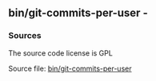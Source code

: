 ## bin/git-commits-per-user -


### Sources
<a href="#sources"></a>
<!-- dev.mdmark  mdmark:MDSECTION  state:BEG_AUTO  param:Sources -->
The source code license is GPL

Source file: [bin/git-commits-per-user](/bin/git-commits-per-user)

<!-- dev.mdmark  mdmark:MDSECTION  state:END_AUTO  param:Sources -->

